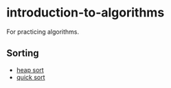 # introduction-to-algorithms

For practicing algorithms.

## Sorting
- [heap sort](books/ch06)
- [quick sort](books/ch07)
